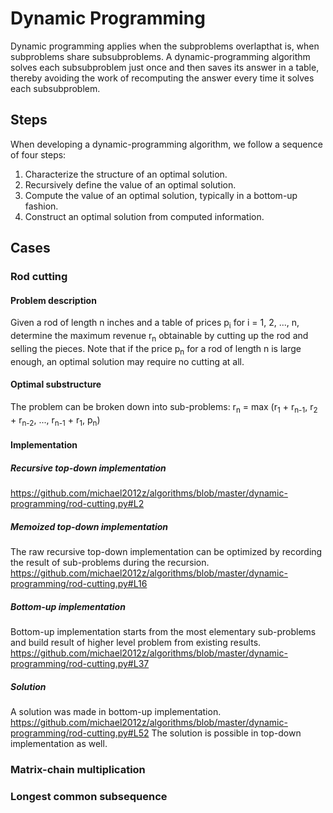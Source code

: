 # Dynamic Programming
Dynamic programming applies when the subproblems overlapthat is, when subproblems share subsubproblems. 
A dynamic-programming algorithm solves each subsubproblem just once and then saves its answer in a table, thereby avoiding the work of recomputing the answer every time it solves each subsubproblem.

## Steps
When developing a dynamic-programming algorithm, we follow a sequence of
four steps:
1. Characterize the structure of an optimal solution.
2. Recursively define the value of an optimal solution.
3. Compute the value of an optimal solution, typically in a bottom-up fashion.
4. Construct an optimal solution from computed information.

## Cases

### Rod cutting

#### Problem description
Given a rod of length n inches and a table of prices p<sub>i</sub> for i = 1, 2, ..., n, determine the maximum revenue r<sub>n</sub> obtainable by cutting up the rod and selling the pieces. Note that if the price p<sub>n</sub> for a rod of length n is large enough, an optimal solution may require no cutting at all.

#### Optimal substructure
The problem can be broken down into sub-problems:
r<sub>n</sub> = max (r<sub>1</sub> + r<sub>n-1</sub>, r<sub>2</sub> + r<sub>n-2</sub>, ..., r<sub>n-1</sub> + r<sub>1</sub>, p<sub>n</sub>)

#### Implementation
##### Recursive top-down implementation
https://github.com/michael2012z/algorithms/blob/master/dynamic-programming/rod-cutting.py#L2

##### Memoized top-down implementation
The raw recursive top-down implementation can be optimized by recording the result of sub-problems during the recursion.
https://github.com/michael2012z/algorithms/blob/master/dynamic-programming/rod-cutting.py#L16

##### Bottom-up implementation
Bottom-up implementation starts from the most elementary sub-problems and build result of higher level problem from existing results.
https://github.com/michael2012z/algorithms/blob/master/dynamic-programming/rod-cutting.py#L37

##### Solution
A solution was made in bottom-up implementation.
https://github.com/michael2012z/algorithms/blob/master/dynamic-programming/rod-cutting.py#L52
The solution is possible in top-down implementation as well.

### Matrix-chain multiplication

### Longest common subsequence
